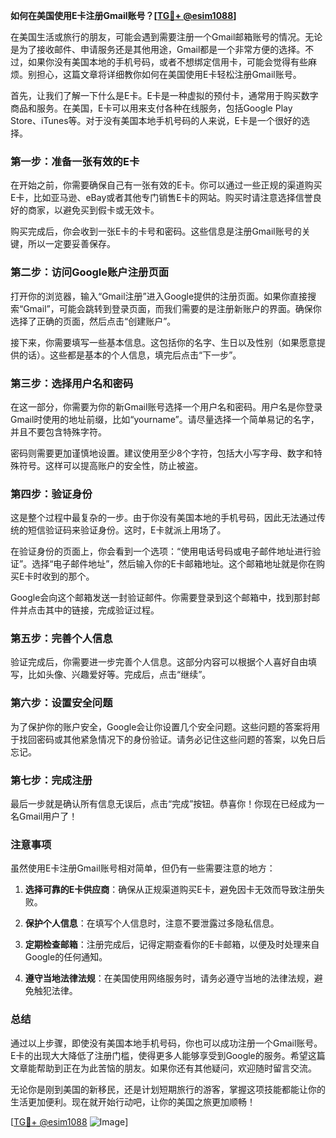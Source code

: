 **如何在美国使用E卡注册Gmail账号？[[TG💪+ @esim1088](https://t.me/s/esim1088)]**

在美国生活或旅行的朋友，可能会遇到需要注册一个Gmail邮箱账号的情况。无论是为了接收邮件、申请服务还是其他用途，Gmail都是一个非常方便的选择。不过，如果你没有美国本地的手机号码，或者不想绑定信用卡，可能会觉得有些麻烦。别担心，这篇文章将详细教你如何在美国使用E卡轻松注册Gmail账号。

首先，让我们了解一下什么是E卡。E卡是一种虚拟的预付卡，通常用于购买数字商品和服务。在美国，E卡可以用来支付各种在线服务，包括Google Play Store、iTunes等。对于没有美国本地手机号码的人来说，E卡是一个很好的选择。

### 第一步：准备一张有效的E卡

在开始之前，你需要确保自己有一张有效的E卡。你可以通过一些正规的渠道购买E卡，比如亚马逊、eBay或者其他专门销售E卡的网站。购买时请注意选择信誉良好的商家，以避免买到假卡或无效卡。

购买完成后，你会收到一张E卡的卡号和密码。这些信息是注册Gmail账号的关键，所以一定要妥善保存。

### 第二步：访问Google账户注册页面

打开你的浏览器，输入“Gmail注册”进入Google提供的注册页面。如果你直接搜索“Gmail”，可能会跳转到登录页面，而我们需要的是注册新账户的界面。确保你选择了正确的页面，然后点击“创建账户”。

接下来，你需要填写一些基本信息。这包括你的名字、生日以及性别（如果愿意提供的话）。这些都是基本的个人信息，填完后点击“下一步”。

### 第三步：选择用户名和密码

在这一部分，你需要为你的新Gmail账号选择一个用户名和密码。用户名是你登录Gmail时使用的地址前缀，比如“yourname”。请尽量选择一个简单易记的名字，并且不要包含特殊字符。

密码则需要更加谨慎地设置。建议使用至少8个字符，包括大小写字母、数字和特殊符号。这样可以提高账户的安全性，防止被盗。

### 第四步：验证身份

这是整个过程中最复杂的一步。由于你没有美国本地的手机号码，因此无法通过传统的短信验证码来验证身份。这时，E卡就派上用场了。

在验证身份的页面上，你会看到一个选项：“使用电话号码或电子邮件地址进行验证”。选择“电子邮件地址”，然后输入你的E卡邮箱地址。这个邮箱地址就是你在购买E卡时收到的那个。

Google会向这个邮箱发送一封验证邮件。你需要登录到这个邮箱中，找到那封邮件并点击其中的链接，完成验证过程。

### 第五步：完善个人信息

验证完成后，你需要进一步完善个人信息。这部分内容可以根据个人喜好自由填写，比如头像、兴趣爱好等。完成后，点击“继续”。

### 第六步：设置安全问题

为了保护你的账户安全，Google会让你设置几个安全问题。这些问题的答案将用于找回密码或其他紧急情况下的身份验证。请务必记住这些问题的答案，以免日后忘记。

### 第七步：完成注册

最后一步就是确认所有信息无误后，点击“完成”按钮。恭喜你！你现在已经成为一名Gmail用户了！

### 注意事项

虽然使用E卡注册Gmail账号相对简单，但仍有一些需要注意的地方：

1. **选择可靠的E卡供应商**：确保从正规渠道购买E卡，避免因卡无效而导致注册失败。
   
2. **保护个人信息**：在填写个人信息时，注意不要泄露过多隐私信息。

3. **定期检查邮箱**：注册完成后，记得定期查看你的E卡邮箱，以便及时处理来自Google的任何通知。

4. **遵守当地法律法规**：在美国使用网络服务时，请务必遵守当地的法律法规，避免触犯法律。

### 总结

通过以上步骤，即使没有美国本地手机号码，你也可以成功注册一个Gmail账号。E卡的出现大大降低了注册门槛，使得更多人能够享受到Google的服务。希望这篇文章能帮助到正在为此苦恼的朋友。如果你还有其他疑问，欢迎随时留言交流。

无论你是刚到美国的新移民，还是计划短期旅行的游客，掌握这项技能都能让你的生活更加便利。现在就开始行动吧，让你的美国之旅更加顺畅！

[[TG💪+ @esim1088](https://t.me/s/esim1088) ![Image](https://i.postimg.cc/4NQfJmqS/Snipaste-2025-05-13-00-14-12.png)]